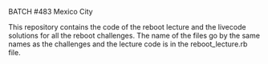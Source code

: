 BATCH #483 Mexico City

This repository contains the code of the reboot lecture and the livecode solutions for all the reboot challenges. The name of the files go by the same names as the challenges and the lecture code is in the reboot_lecture.rb file.